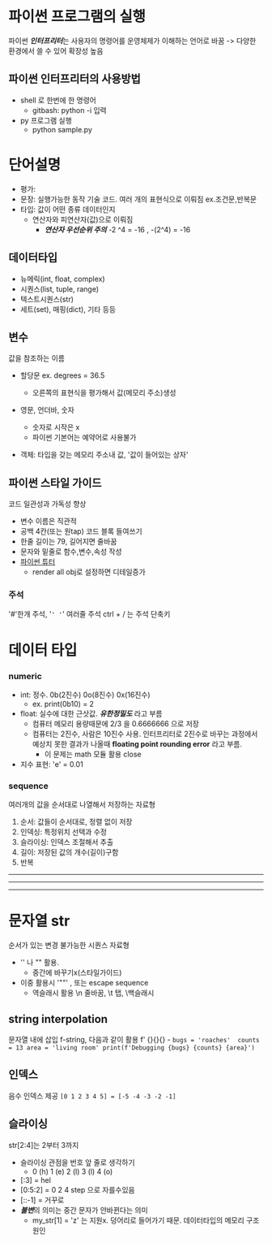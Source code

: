 # 파이썬 프로그램의 실행 

파이썬 ***인터프리터***는 사용자의 명령어를 운영체제가 이해하는 언어로 바꿈
-> 다양한 환경에서 쓸 수 있어 확장성 높음

## 파이썬 인터프리터의 사용방법
- shell 로 한번에 한 명령어
    - gitbash: python -i 입력
- py 프로그램 실행 
    - python sample.py

# 단어설명
- 평가: 
- 문장: 실행가능한 동작 기술 코드. 여러 개의 표현식으로 이뤄짐 ex.조건문,반복문
- 타입: 값이 어떤 종류 데이터인지
    - 연산자와 피연산자(값)으로 이뤄짐
        - ***연산자 우선순위 주의***
        -2 ^4 = -16 , -(2^4) = -16
## 데이터타입
- 뉴메릭(int, float, complex)
- 시퀀스(list, tuple, range)
- 텍스트시퀀스(str)
- 세트(set), 매핑(dict), 기타 등등

## 변수
값을 참조하는 이름
- 할당문 ex. degrees = 36.5 
    - 오른쪽의 표현식을 평가해서 값(메모리 주소)생성 
- 영문, 언더바, 숫자
    - 숫자로 시작은 x
    - 파이썬 기본어는 예약어로 사용불가

- 객체: 타입을 갖는 메모리 주소내 값, '값이 들어있는 상자'  

## 파이썬 스타일 가이드
코드 일관성과 가독성 향상 
- 변수 이름은 직관적
- 공백 4칸(또는 원tap) 코드 블록 들여쓰기
- 한줄 길이는 79, 길어지면 줄바꿈
- 문자와 밑줄로 함수,변수,속성 작성
- [파이썬 튜터](https://pythontutor.com/python-compiler.html#mode=edit)
    - render all obj로 설정하면 디테일증가

### 주석
'#'한개 주석, '```' '```' 여러줄 주석
ctrl + / 는 주석 단축키


# 데이터 타입
### numeric
- int: 정수. 0b(2진수) 0o(8진수) 0x(16진수)
    - ex. print(0b10) = 2
- float: 실수에 대한 근삿값. ***유한정밀도*** 라고 부름 
    - 컴퓨터 메모리 용량때문에 2/3 을 0.6666666 으로 저장 
    - 컴퓨터는 2진수, 사람은 10진수 사용. 인터프리터로 2진수로 바꾸는 과정에서 예상치 못한 결과가 나올때 **floating point rounding error** 라고 부름. 
        - 이 문제는 math 모듈 활용 close 
- 지수 표현: 'e' = 0.01 

### sequence
여러개의 값을 순서대로 나열해서 저장하는 자료형

1. 순서: 값들이 순서대로, 정렬 없이 저장
2. 인덱싱: 특정위치 선택과 수정
3. 슬라이싱: 인덱스 조절해서 추출
4. 길이: 저장된 값의 개수(길이)구함 
5. 반복


---
---
---
# 문자열 str 
순서가 있는 변경 불가능한 시퀀스 자료형
- '' 나 "" 활용. 
    - 중간에 바꾸기x(스타일가이드)
- 이중 활용시 '""' , 또는 escape sequence
    - 역슬래시 활용 \n 줄바꿈, \t 탭, \\백슬래시

## string interpolation
문자열 내에 삽입
f-string, 다음과 같이 활용 f' {}{}{}
    - `` bugs = 'roaches'  counts = 13
area = 'living room'
print(f'Debugging {bugs} {counts} {area}') ``

## 인덱스
음수 인덱스 제공
```[0 1 2 3 4 5] = [-5 -4 -3 -2 -1]```

## 슬라이싱
str[2:4]는 2부터 3까지
- 슬라이싱 관점을 번호 앞 줄로 생각하기
    - 0 (h) 1 (e) 2 (l) 3 (l) 4 (o) 
- [:3] = hel
- [0:5:2] = 0 2 4 step 으로 자를수있음 
- [::-1] = 거꾸로 
- ***불변***의 의미는 중간 문자가 안바뀐다는 의미
    - my_str[1] = 'z' 는 지원x. 덩어리로 들어가기 때문. 데이터타입의 메모리 구조 원인